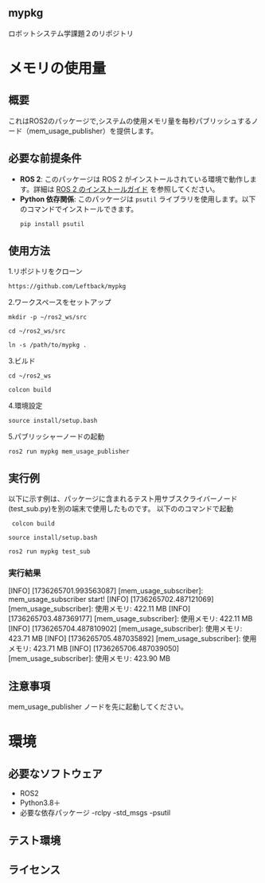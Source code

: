 ## mypkg
ロボットシステム学課題２のリポジトリ

# メモリの使用量
## 概要
これはROS2のパッケージで,システムの使用メモリ量を毎秒パブリッシュするノード（mem_usage_publisher）を提供します。
## 必要な前提条件

- **ROS 2**: このパッケージは ROS 2 がインストールされている環境で動作します。詳細は [ROS 2 のインストールガイド](https://docs.ros.org/en/foxy/Installation.html) を参照してください。
- **Python 依存関係**: このパッケージは `psutil` ライブラリを使用します。以下のコマンドでインストールできます。
  ```bash
  pip install psutil

## 使用方法
1.リポジトリをクローン
```
https://github.com/Leftback/mypkg
```
2.ワークスペースをセットアップ
```
mkdir -p ~/ros2_ws/src
```
```
cd ~/ros2_ws/src
```
```
ln -s /path/to/mypkg .
```
3.ビルド
```
cd ~/ros2_ws
```
```
colcon build
```
4.環境設定
```
source install/setup.bash
```
5.パブリッシャーノードの起動
```
ros2 run mypkg mem_usage_publisher
```


## 実行例
以下に示す例は、パッケージに含まれるテスト用サブスクライバーノード(test_sub.py)を別の端末で使用したものです。
以下ののコマンドで起動
```
 colcon build
```
```
source install/setup.bash
```
```
ros2 run mypkg test_sub
```
### 実行結果
[INFO] [1736265701.993563087] [mem_usage_subscriber]: mem_usage_subscriber start!
[INFO] [1736265702.487121069] [mem_usage_subscriber]: 使用メモリ: 422.11 MB
[INFO] [1736265703.487369177] [mem_usage_subscriber]: 使用メモリ: 422.11 MB
[INFO] [1736265704.487810902] [mem_usage_subscriber]: 使用メモリ: 423.71 MB
[INFO] [1736265705.487035892] [mem_usage_subscriber]: 使用メモリ: 423.71 MB
[INFO] [1736265706.487039050] [mem_usage_subscriber]: 使用メモリ: 423.90 MB

## 注意事項
mem_usage_publisher ノードを先に起動してください。

# 環境
## 必要なソフトウェア
- ROS2
- Python3.8＋
- 必要な依存パッケージ
  -rclpy
  -std_msgs
  -psutil

## テスト環境

## ライセンス


